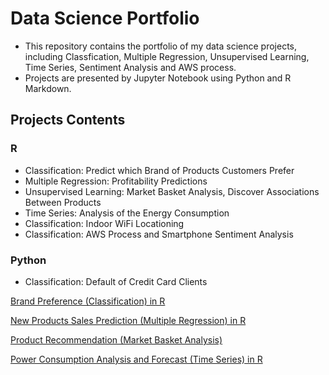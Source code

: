 # Data Science Portfolio
* This repository contains the portfolio of my data science projects, including Classfication, Multiple Regression, Unsupervised Learning, Time Series, Sentiment Analysis and AWS process. 
* Projects are presented by Jupyter Notebook using Python and R Markdown. 

## Projects Contents
### R
* Classification: Predict which Brand of Products Customers Prefer
* Multiple Regression: Profitability Predictions 
* Unsupervised Learning: Market Basket Analysis, Discover Associations Between Products
* Time Series: Analysis of the Energy Consumption
* Classification: Indoor WiFi Locationing
* Classification: AWS Process and Smartphone Sentiment Analysis

### Python
* Classification: Default of Credit Card Clients


[Brand Preference (Classification) in R](https://github.com/snowlee26/Portfolio-/blob/master/Brand%20Preference(Classification).R)

[New Products Sales Prediction (Multiple Regression) in R](https://github.com/snowlee26/Portfolio-/blob/master/New%20Products%20Sales%20Prediction(Multiple%20Regression).R)

[Product Recommendation (Market Basket Analysis)](https://github.com/snowlee26/Portfolio-/blob/master/Products%20Rcommendations(Market%20Basket%20Analysis).R)

[Power Consumption Analysis and Forecast (Time Series) in R](https://github.com/snowlee26/Portfolio-/blob/master/Power%20Consumption%20Analysis.R)


